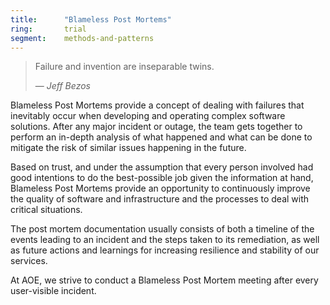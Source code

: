 ```yaml
---
title:      "Blameless Post Mortems"
ring:       trial
segment:    methods-and-patterns
---
```


> Failure and invention are inseparable twins.
>
> — <cite>Jeff Bezos</cite>

Blameless Post Mortems provide a concept of dealing with failures that inevitably occur when developing and operating complex software solutions. After any major incident or outage, the team gets together to perform an in-depth analysis of what happened and what can be done to mitigate the risk of similar issues happening in the future.

Based on trust, and under the assumption that every person involved had good intentions to do the best-possible job given the information at hand, Blameless Post Mortems provide an opportunity to continuously improve the quality of software and infrastructure and the processes to deal with critical situations.

The post mortem documentation usually consists of both a timeline of the events leading to an incident and the steps taken to its remediation, as well as future actions and learnings for increasing resilience and stability of our services.

At AOE, we strive to conduct a Blameless Post Mortem meeting after every user-visible incident.
